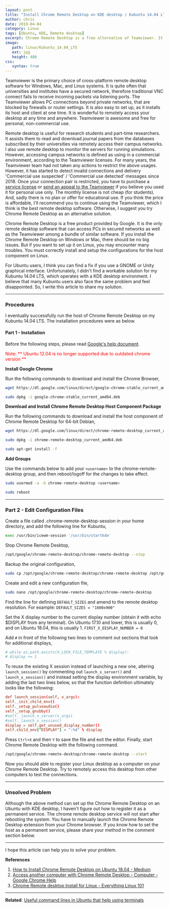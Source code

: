 ```yaml
---
layout: post
title: "Install Chrome Remote Desktop on KDE desktop / Kubuntu 14.04 LTS or higher"
author: chris
date: 2019-04-04
category: Linux
tags: [Ubuntu, KDE, Remote desktop]
excerpt: Chrome Remote Desktop is a free alternative of Teamviewer. It can access PCs in secured networks. If you want to set up it on Linux, you may encounter many troubles. You must correctly install and setup the configurations for the host component on Linux. For Kubuntu 14.04 LTS, which operates with a KDE desktop environment. I believe that many Kubuntu users also face the same problem and feel disappointed. So, I write this article to share my solution.
image: 
   path: linux/Kubuntu_14.04_LTS
   ext: jpg
   height: 480
css:
   syntax: true
---
```


Teamviewer is the primary choice of cross-platform remote desktop software for Windows, Mac, and Linux systems. It is quite often that universities and institutes have a secured network, therefore traditional VNC connect fails to receive incoming packets via listening ports. The Teamviewer allows PC connections beyond private networks, that are blocked by firewalls or router settings. It is also easy to set up, as it installs its host and client at one time. It is wonderful to remotely access your desktop at any time and anywhere. Teamviewer is awesome and free for personal, non-commercial use.

<!--more-->

Remote desktop is useful for research students and part-time researchers. It assists them to read and download journal papers from the databases subscribed by their universities via remotely access their campus networks. I also use remote desktop to monitor the servers for running simulations. However, accessing campus networks is defined as using in a commercial environment, according to the Teamviewer licenses. For many years, the Teamviewer team had not taken any actions to restrict the above usages. However, it has started to detect invalid connections and delivery 'Commercial use suspected' / 'Commercial use detected' messages since 2018. Once your connection pair is restricted, you have to purchase a [service license](https://bit.ly/2Ia9XIr) or [send an appeal to the Teamviewer](https://bit.ly/2WEkbtI) if you believe you used it for personal use only. The monthly license is not cheap (for students). And, sadly there is no plan or offer for educational use. If you think the price is affordable, I'll recommend you to continue using the Teamviewer, which I think is the best remote desktop software. Otherwise, I suggest you try Chrome Remote Desktop as an alternative solution.

Chrome Remote Desktop is a free product provided by Google. It is the only remote desktop software that can access PCs in secured networks as well as the Teamviewer among a bundle of similar software. If you install the Chrome Remote Desktop on Windows or Mac, there should be no big issues. But if you want to set up it on Linux, you may encounter many troubles. You must correctly install and setup the configurations for the host component on Linux.

For Ubuntu users, I think you can find a fix if you use a GNOME or Unity graphical interface. Unfortunately, I didn't find a workable solution for my Kubuntu 14.04 LTS, which operates with a KDE desktop environment. I believe that many Kubuntu users also face the same problem and feel disappointed. So, I write this article to share my solution.

* * *

### **Procedures**

I eventually successfully run the host of Chrome Remote Desktop on my Kubuntu 14.04 LTS. The installation procedures were as below.

#### Part 1 - Installation

Before the following steps, please read [Google's help document](https://support.google.com/chrome/answer/1649523).

<span style="color:red">Note: ** Ubuntu 12.04 is no longer supported due to outdated chrome version **</span>

**Install Google Chrome**

Run the following commands to download and install the Chrome Browser,

```bash
wget https://dl.google.com/linux/direct/google-chrome-stable_current_amd64.

sudo dpkg -i google-chrome-stable_current_amd64.deb
```

**Download and Install Chrome Remote Desktop Host Component Package**

Run the following commands to download and install the host component of Chrome Remote Desktop for 64-bit Debian,

```bash
wget https://dl.google.com/linux/direct/chrome-remote-desktop_current_amd64.deb

sudo dpkg -i chrome-remote-desktop_current_amd64.deb

sudo apt-get install -f
```

**Add Groups**

Use the commands below to add your `<username>` to the chrome-remote-desktop group, and then reboot/logoff for the changes to take effect.

```bash
sudo usermod -a -G chrome-remote-desktop <username>

sudo reboot
```

* * *

### Part 2 - Edit Configuration Files

Create a file called .chrome-remote-desktop-session in your home directory, and add the following line for Kubuntu,

```bash
exec /usr/bin/icewm-session '/usr/bin/startkde'
```

Stop Chrome Remote Desktop,

```bash
/opt/google/chrome-remote-desktop/chrome-remote-desktop --stop
```

Backup the original configuration,

```bash
sudo cp /opt/google/chrome-remote-desktop/chrome-remote-desktop /opt/google/chrome-remote-desktop/chrome-remote-desktop.orig
```

Create and edit a new configuration file,

```bash
sudo nano /opt/google/chrome-remote-desktop/chrome-remote-desktop
```

Find the line for defining `DEFAULT_SIZES` and amend to the remote desktop resolution. For example:
`DEFAULT_SIZES = "1600x900"`

Set the X display number to the current display number (obtain it with echo $DISPLAY from any terminal). On Ubuntu 17.10 and lower, this is usually 0, and on Ubuntu 18.04, this is usually 1.
`FIRST_X_DISPLAY_NUMBER = 0`

Add `#` in front of the following two lines to comment out sections that look for additional displays,

```conf
# while os.path.exists(X_LOCK_FILE_TEMPLATE % display):
# display += 1
```

To reuse the existing X session instead of launching a new one, altering `launch_session()` by commenting out `launch_x_server()` and `launch_x_session()` and instead setting the display environment variable, by adding the last two lines below, so that the function definition ultimately looks like the following:

```conf
def launch_session(self, x_args):
self._init_child_env()
self._setup_pulseaudio()
self._setup_gnubby()
#self._launch_x_server(x_args)
#self._launch_x_session()
display = self.get_unused_display_number()
self.child_env["DISPLAY"] = ":%d" % display
```

Press `Ctrl+X` and then `Y` to save the file and exit the editor. Finally, start Chrome Remote Desktop with the following command.

```bash
/opt/google/chrome-remote-desktop/chrome-remote-desktop --start
```

Now you should able to register your Linux desktop as a computer on your Chrome Remote Desktop. Try to remotely access this desktop from other computers to test the connections.

* * *

### Unsolved Problem

Although the above method can set up the Chrome Remote Desktop on an Ubuntu with KDE desktop, I haven't figure out how to register it as a permanent service. The chrome remote desktop service will not start after rebooting the system. You have to manually launch the Chrome Remote Desktop extension from your Chrome browser. If you know how to set the host as a permanent service, please share your method in the comment section below.

* * *

I hope this article can help you to solve your problem.

**References**

1. [How to Install Chrome Remote Desktop on Ubuntu 18.04 - Medium](https://medium.com/@vsimon/how-to-install-chrome-remote-desktop-on-ubuntu-18-04-52d99980d83e)
2. [Access another computer with Chrome Remote Desktop - Computer - Google Chrome Help](https://support.google.com/chrome/answer/1649523)
3. [Chrome Remote desktop Install for Linux - Everything Linux 101](https://www.everything-linux-101.com/how-to/remote-control/chrome-remote-desktop-install-for-linux/)

* * *

**Related**: [Useful command lines in Ubuntu that help using terminals
](/blog/linux/Useful-Ubuntu-Commands)